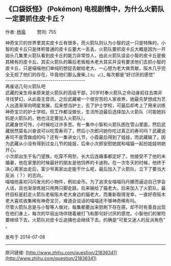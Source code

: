 ## 《口袋妖怪》 (Pokémon) 电视剧情中，为什么火箭队一定要抓住皮卡丘？

作者: [杨瑜](http://www.zhihu.com/people/yang-yu-yu-63)&nbsp;&nbsp;&nbsp;&nbsp;&nbsp;&nbsp;&nbsp;&nbsp; 赞同: 755


神奇宝贝的世界里其实皮卡丘有很多，而火箭队则认为小智的这一只是特殊的，小智的皮卡丘只是体积普通的皮卡丘要大一丢丢，火箭队要抓皮卡丘大概是因为一开始头几集里火箭队看到皮卡丘的能力非常惊人，由此火箭队误会小智的皮卡丘是极其稀有的皮卡丘。其实火箭队的幕后老板板木老大其实并没有要求他们去抓小智的皮卡丘，只是喵喵他们单纯的想捉去献给老大，一心想为老大做贡献，阪木几乎完全无视了他们的存在，毕竟他们那么废柴_(:з」∠)_ 每次都是“好讨厌的感觉” <br>---------------------------------------<br>再废话几句火箭队吧<br>武藏的亲生母亲原来是火箭队的高级干部，20岁时奉火箭队之命动身前往去南非寻找梦幻，从此杳无音讯。之后武藏被一个很穷苦的人家收养，她最先梦想成为艺人出道渐渐向明星发展，后来想当护士，去了护士学校，可最后却考上了用来训练神奇宝贝的护士学校。但工作都没做长，生活所迫最后选择加入火箭队（可能她妈妈是火箭队的，她也注定要加入火箭队）。<br>武藏身世可怜，小时候吃过许多苦。有一集中小智和火箭队困在雪山里面，然后武藏居然莫名兴奋说可以吃雪寿司了，然后小次郎问她你吃过真正的寿司吗？武藏说寿司不是雪做成的吗？还有一集讲女儿节，小霞最后得到了娃娃，而武藏输了。因为武藏从小没有得到过女儿节的娃娃，后来小次郎安慰她就和喵猫一起扮娃娃哄她开心。<br>小次郎出生于名门望族，吃穿不用愁，长大后连婚事都定好了。他接受不了他的未婚妻，他在家里的时候最好的朋友是他饲养的卡迪狗。在一次冬天的时候，他终于决心离家出走后，富少爷离家出走能干什么呢，最后加入了火箭队，立下了要当大反派（？）的志向。<br>喵喵他喜欢闪闪发光的小物件，例如金币。为了追求女喵喵玛丹娜而逼迫自己学会人话，且也渐渐练就只用两只脚走路，后来输给了猫老大。后来加入了火箭队，最终目标是赶走火箭队老板阪木老大身边的猫老大，而重新取得宠幸。一直好奇阪木老大喜欢收集稀有神奇宝贝，难道会说话的喵喵还不够神奇稀有吗。<br>尽管火箭队总是与小智等人做对，每集都要出来怒刷下存在感，却不时有善良出现在他们身上，每次的华丽出场伴随着被打飞和那句好讨厌的感觉。小智他们的冒险要继续下去，火箭队对皮卡丘追捕也会继续下去。的确是“可爱又迷人的反派角色” 。



发布于 2014-07-08



---
原问链接: [http://www.zhihu.com/question/21836341](http://www.zhihu.com/question/21836341)